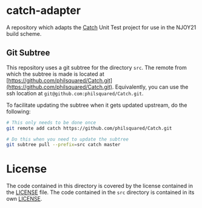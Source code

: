 # catch-adapter
A repository which adapts the [Catch](https://github.com/philsquared/Catch) Unit Test project for use in the NJOY21 build scheme.

## Git Subtree
This repository uses a git subtree for the directory `src`. The remote from which the subtree is made is located at [https://github.com/philsquared/Catch.git](https://github.com/philsquared/Catch.git). Equivalently, you can use the ssh location at `git@github.com:philsquared/Catch.git`.

To facilitate updating the subtree when it gets updated upstream, do the following:

```bash
# This only needs to be done once
git remote add catch https://github.com/philsquared/Catch.git

# Do this when you need to update the subtree
git subtree pull --prefix=src catch master
```

# License
The code contained in this directory is covered by the license contained in the [LICENSE](LICENSE) file. The code contained in the `src` directory is contained in its own [LICENSE](src/LICENSE_1_0.txt).

